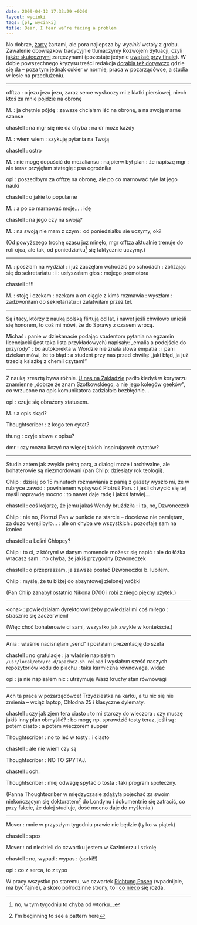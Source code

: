 ```yaml
---
date: 2009-04-12 17:33:29 +0200
layout: wycinki
tags: [pl, wycinki]
title: Dear, I fear we’re facing a problem
---
```


No dobrze, [żarty](/aaargh 'prima aprilis') żartami, ale pora najlepsza by <cite>wycinki</cite> wstały z grobu. Zawalenie obowiązków tradycyjnie tłumaczymy Rozwojem Sytuacji, czyli [jakże skutecznymi](/o-o 'gdzieś w słonecznej Kalifornii') zaręczynami (pozostaje jedynie [uważać przy finale](http://www.youtube.com/watch?v=mqKWay-_3bk 'simply the best (man)')). W dobie powszechnego kryzysu treści redakcja [dorabia też dorywczo](http://shot.blip.pl/ 'gościnne występy w butiku 2.0') gdzie się da – poza tym jednak cukier w normie, praca w pozarządówce, a studia <del>w lesie</del> na przedłużeniu.

---

offtza
: o jezu jezu jezu, zaraz serce wyskoczy mi z klatki piersiowej, niech ktoś za mnie pójdzie na obronę

M.
: ja chętnie pójdę
: zawsze chciałam iść na obronę, a na swoją marne szanse

chastell
: na mgr się nie da chyba
: na dr może każdy

M.
: wiem wiem
: szykuję pytania na Twoją

chastell
: ostro

M.
: nie mogę dopuścić do mezaliansu
: najpierw był plan
: że napiszę mgr
: ale teraz przyjęłam stategię
: psa ogrodnika

opi
: poszedłbym za offtzę na obronę, ale po co marnować tyle lat jego nauki

chastell
: o jakie to popularne

M.
: a po co marnować moje…
: idę

chastell
: na jego czy na swoją?

M.
: na swoją nie mam z czym
: od poniedziałku sie uczymy, ok?

(Od powyższego trochę czasu już minęło, mgr offtza aktualnie trenuje do roli ojca, ale tak, od poniedziałku[^1] się faktycznie uczymy.)

---

M.
: poszłam na wydział
: i już zaczęłam wchodzić po schodach
: zbliżając się do sekretariatu
: i
: usłyszałam głos
: mojego promotora

chastell
: !!!

M.
: stoję i czekam
: czekam a on ciągle z kimś rozmawia
: wyszłam
: zadzwoniłam do sekretariatu
: i załatwiłam przez tel.

---

Są i tacy, którzy z nauką polską flirtują od lat, i nawet jeśli chwilowo unieśli się honorem, to coś mi mówi, że do Sprawy z czasem wrócą.

Michaś
: panie w dziekanacie podając studentom pytania na egzamin licencjacki (jest taka lista przykładowych) napisały: „emalia a podejście do przyrody”
: bo autokorekta w Wordzie nie znała słowa empatia
: i pani dziekan mówi, że to błąd
: a student przy nas przed chwilą: „jaki błąd, ja już trzecią ksiażkę z chemii czytam!”

---

Z nauką zresztą bywa różnie. [U nas na Zakładzie](http://www.zpt.tele.pw.edu.pl/ 'wiem, wiem, 1990s called and want their website back') padło kiedyś w korytarzu znamienne „dobrze że znam Szotkowskiego, a nie jego kolegów geeków”, co wrzucone na opis komunikatora zadziałało bezbłędnie…

opi
: czuje się obrażony statusem.

M.
: a opis skąd?

Thoughtscriber
: z kogo ten cytat?

thung
: czyje słowa z opisu?

dmr
: czy można liczyć na więcej takich inspirujących cytatów?

---

Studia zatem jak zwykle pełną parą, a dialogi może i archiwalne, ale bohaterowie są niezmordowani (pan Chlip: dziesiąty rok teologii).

Chlip
: dzisiaj po 15 minutach rozmawiania z panią z gazety wyszło mi, że w rubryce zawód
: powinienem wpisywać Piotruś Pan.
: i jeśli chwycić się tej myśli naprawdę mocno
: to nawet daje radę i jakoś łatwiej…

chastell
: coś kojarzę, że jemu jakaś Wendy bruździła
: i ta, no, Dzwoneczek

Chlip
: nie no, Piotruś Pan w punkcie na starcie – docelowo nie pamiętam, za dużo wersji było…
: ale on chyba we wszystkich
: pozostaje sam na koniec

chastell
: a Leśni Chłopcy?

Chlip
: to ci, z którymi w danym momencie możesz się napić
: ale do łóżka wracasz sam
: no chyba, że jakiś przygodny Dzwoneczek

chastell
: o przepraszam, ja zawsze postać Dzwoneczka b. lubiłem.

Chlip
: myślę, że tu bliżej do absyntowej zielonej wróżki

(Pan Chlip zanabył ostatnio Nikona D700 i [robi z niego piękny użytek](http://www.flickr.com/photos/chlip 'chlipckr').)

---

&lt;ona&gt;
: powiedziałam dyrektorowi żeby powiedział mi coś miłego
: strasznie się zaczerwienił

(Więc choć bohaterowie ci sami, wszystko jak zwykle w kontekście.)

---

Ania
: właśnie nacisnęłam „send” i posłałam prezentację do szefa

chastell
: no gratulacje
: ja właśnie napisałem `/usr/local/etc/rc.d/apache2.sh reload` i wysłałem sześć naszych repozytoriów kodu do piachu
: taka karmiczna równowaga, widać

opi
: ja nie napisałem nic
: utrzymuję Wasz kruchy stan równowagi

---

Ach ta praca w pozarządówce! Trzydziestka na karku, a tu nic się nie zmienia – wciąż laptop, Chłodna 25 i klasyczne dylematy.

chastell
: czy jak zjem tera ciasto
: to mi starczy do wieczora
: czy muszę jakiś inny plan obmyślić?
: bo mogę np. sprawdzić tosty teraz, jeśli są
: potem ciasto
: a potem wieczorem supper

Thoughtscriber
: no to leć w tosty
: i ciasto

chastell
: ale nie wiem czy są

Thoughtscriber
: NO TO SPYTAJ.

chastell
: och.

Thoughtscriber
: miej odwagę spytać o tosta
: taki program społeczny.

(Panna Thoughtscriber w międzyczasie zdążyła pojechać za swoim niekończącym się doktoratem[^2] do Londynu i dokumentnie się zatracić, co przy fakcie, że dalej studiuje, dość mocno daje do myślenia.)

---

Mover
: mnie w przyszłym tygodniu prawie nie będzie (tylko w piątek)

chastell
: spox

Mover
: od niedzieli do czwartku jestem w Kazimierzu i szkolę

chastell
: no, wypad
: wypas
: (sorki!!)

opi
: co z serca, to z typo

W pracy wszystko po staremu, we czwartek [Richtung Posen](http://bridgecamp.pl/ 'Stary Browar, nowe znajomości') (wpadnijcie, ma być fajnie), a skoro półrodzinne strony, to i [co nieco](wycinki/wedding.jpg 'zapraszamy, bardzo!') się rozda.

[^1]: no, w tym tygodniu to chyba od wtorku…
[^2]: I’m beginning to see a pattern here
